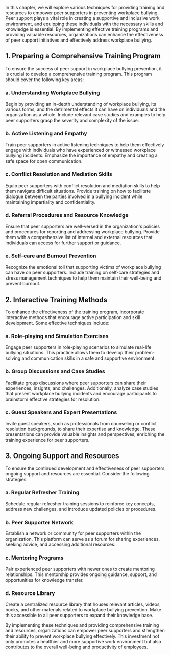 
In this chapter, we will explore various techniques for providing training and resources to empower peer supporters in preventing workplace bullying. Peer support plays a vital role in creating a supportive and inclusive work environment, and equipping these individuals with the necessary skills and knowledge is essential. By implementing effective training programs and providing valuable resources, organizations can enhance the effectiveness of peer support initiatives and effectively address workplace bullying.

## 1\. Preparing a Comprehensive Training Program

To ensure the success of peer support in workplace bullying prevention, it is crucial to develop a comprehensive training program. This program should cover the following key areas:

### a. Understanding Workplace Bullying

Begin by providing an in-depth understanding of workplace bullying, its various forms, and the detrimental effects it can have on individuals and the organization as a whole. Include relevant case studies and examples to help peer supporters grasp the severity and complexity of the issue.

### b. Active Listening and Empathy

Train peer supporters in active listening techniques to help them effectively engage with individuals who have experienced or witnessed workplace bullying incidents. Emphasize the importance of empathy and creating a safe space for open communication.

### c. Conflict Resolution and Mediation Skills

Equip peer supporters with conflict resolution and mediation skills to help them navigate difficult situations. Provide training on how to facilitate dialogue between the parties involved in a bullying incident while maintaining impartiality and confidentiality.

### d. Referral Procedures and Resource Knowledge

Ensure that peer supporters are well-versed in the organization's policies and procedures for reporting and addressing workplace bullying. Provide them with a comprehensive list of internal and external resources that individuals can access for further support or guidance.

### e. Self-care and Burnout Prevention

Recognize the emotional toll that supporting victims of workplace bullying can have on peer supporters. Include training on self-care strategies and stress management techniques to help them maintain their well-being and prevent burnout.

## 2\. Interactive Training Methods

To enhance the effectiveness of the training program, incorporate interactive methods that encourage active participation and skill development. Some effective techniques include:

### a. Role-playing and Simulation Exercises

Engage peer supporters in role-playing scenarios to simulate real-life bullying situations. This practice allows them to develop their problem-solving and communication skills in a safe and supportive environment.

### b. Group Discussions and Case Studies

Facilitate group discussions where peer supporters can share their experiences, insights, and challenges. Additionally, analyze case studies that present workplace bullying incidents and encourage participants to brainstorm effective strategies for resolution.

### c. Guest Speakers and Expert Presentations

Invite guest speakers, such as professionals from counseling or conflict resolution backgrounds, to share their expertise and knowledge. These presentations can provide valuable insights and perspectives, enriching the training experience for peer supporters.

## 3\. Ongoing Support and Resources

To ensure the continued development and effectiveness of peer supporters, ongoing support and resources are essential. Consider the following strategies:

### a. Regular Refresher Training

Schedule regular refresher training sessions to reinforce key concepts, address new challenges, and introduce updated policies or procedures.

### b. Peer Supporter Network

Establish a network or community for peer supporters within the organization. This platform can serve as a forum for sharing experiences, seeking advice, and accessing additional resources.

### c. Mentoring Programs

Pair experienced peer supporters with newer ones to create mentoring relationships. This mentorship provides ongoing guidance, support, and opportunities for knowledge transfer.

### d. Resource Library

Create a centralized resource library that houses relevant articles, videos, books, and other materials related to workplace bullying prevention. Make this accessible to all peer supporters to expand their knowledge base.

By implementing these techniques and providing comprehensive training and resources, organizations can empower peer supporters and strengthen their ability to prevent workplace bullying effectively. This investment not only promotes a healthier and more supportive work environment but also contributes to the overall well-being and productivity of employees.
